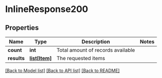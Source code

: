 # InlineResponse200

## Properties
Name | Type | Description | Notes
------------ | ------------- | ------------- | -------------
**count** | **int** | Total amount of records available | 
**results** | [**list[Item]**](Item.md) | The requested items | 

[[Back to Model list]](../README.md#documentation-for-models) [[Back to API list]](../README.md#documentation-for-api-endpoints) [[Back to README]](../README.md)


